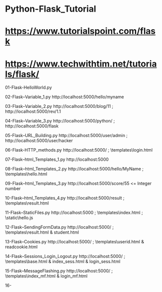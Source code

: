 # Python-Flask_Tutorial

# https://www.tutorialspoint.com/flask
# https://www.techwithtim.net/tutorials/flask/

01-Flask-HelloWorld.py

02-Flask–Variable_1.py  http://localhost:5000/hello/myname

03-Flask–Variable_2.py  http://localhost:5000/blog/11 ; http://localhost:5000/rev/1.1

04-Flask–Variable_3.py   http://localhost:5000/python/ ;  http://localhost:5000/flask

05-Flask–URL_Building.py  http://localhost:5000/user/admin ; http://localhost:5000/user/hacker

06-Flask-HTTP_methods.py  http://localhost:5000/ ; \templates\login.html

07-Flask–html_Templates_1.py  http://localhost:5000

08-Flask–html_Templates_2.py  http://localhost:5000/hello/MyName ; \templates\hello.html

09-Flask–html_Templates_3.py  http://localhost:5000/score/55  <= Integer number

10-Flask–html_Templates_4.py  http://localhost:5000/result  ; \templates\result.html

11-Flask–StaticFiles.py  http://localhost:5000 ; \templates\index.html ; \static\hello.js

12-Flask–SendingFormData.py  http://localhost:5000/ ; \templates\result.html & student.html

13-Flask–Cookies.py  http://localhost:5000/ ; \templates\userid.html & readcookie.html

14-Flask–Sessions_Login_Logout.py  http://localhost:5000/ ; \templates\base.html & index_sess.html & login_sess.html

15-Flask–MessageFlashing.py  http://localhost:5000/ ; \templates\index_mf.html & login_mf.html

16-